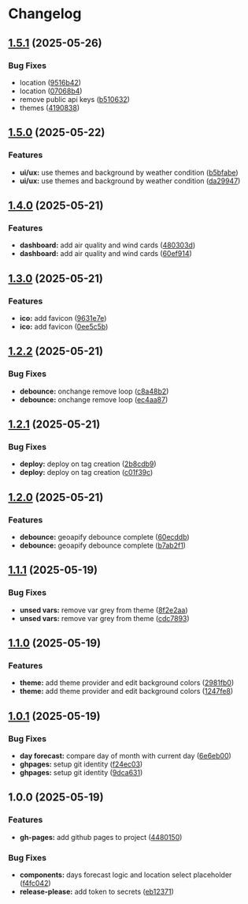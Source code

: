 # Changelog

## [1.5.1](https://github.com/jvlerner/weather-api/compare/v1.5.0...v1.5.1) (2025-05-26)


### Bug Fixes

* location ([9516b42](https://github.com/jvlerner/weather-api/commit/9516b42a20460c71ecb0156c41dbb97c497da220))
* location ([07068b4](https://github.com/jvlerner/weather-api/commit/07068b4b454b0deeaa54ed824f32fe904ecac7ba))
* remove public api keys ([b510632](https://github.com/jvlerner/weather-api/commit/b5106329e3aa49aff87e2d4fc92a1101036cac76))
* themes ([4190838](https://github.com/jvlerner/weather-api/commit/41908383a441c13b641aa385aa79abf5b5cc9888))

## [1.5.0](https://github.com/jvlerner/weather-api/compare/v1.4.0...v1.5.0) (2025-05-22)


### Features

* **ui/ux:** use themes and background by weather condition ([b5bfabe](https://github.com/jvlerner/weather-api/commit/b5bfabe3080c0f0b6ce9ff85b4905a9cde525ad9))
* **ui/ux:** use themes and background by weather condition ([da29947](https://github.com/jvlerner/weather-api/commit/da2994768ccb0a5ca03542c9d8308a455602ceac))

## [1.4.0](https://github.com/jvlerner/weather-api/compare/v1.3.0...v1.4.0) (2025-05-21)


### Features

* **dashboard:** add air quality and wind cards ([480303d](https://github.com/jvlerner/weather-api/commit/480303d110579ff40875f2f1c51ed537801d3772))
* **dashboard:** add air quality and wind cards ([60ef914](https://github.com/jvlerner/weather-api/commit/60ef914824c2ca5a836a7bf11e13dec20f3bb789))

## [1.3.0](https://github.com/jvlerner/weather-api/compare/v1.2.2...v1.3.0) (2025-05-21)


### Features

* **ico:** add favicon ([9631e7e](https://github.com/jvlerner/weather-api/commit/9631e7e66a9af84a4f8940b5ce9ce60016f0e6a1))
* **ico:** add favicon ([0ee5c5b](https://github.com/jvlerner/weather-api/commit/0ee5c5bf090fe5ce81eea59a95f4d43074149192))

## [1.2.2](https://github.com/jvlerner/weather-api/compare/v1.2.1...v1.2.2) (2025-05-21)


### Bug Fixes

* **debounce:** onchange remove loop ([c8a48b2](https://github.com/jvlerner/weather-api/commit/c8a48b22908e82f2c23fb3c4444f4d08aef02b0e))
* **debounce:** onchange remove loop ([ec4aa87](https://github.com/jvlerner/weather-api/commit/ec4aa873fd395ef053a57bbc320625154e45dd0f))

## [1.2.1](https://github.com/jvlerner/weather-api/compare/v1.2.0...v1.2.1) (2025-05-21)


### Bug Fixes

* **deploy:** deploy on tag creation ([2b8cdb9](https://github.com/jvlerner/weather-api/commit/2b8cdb99c9011fe7fe163b4aeb5caa1145451d6c))
* **deploy:** deploy on tag creation ([c01f39c](https://github.com/jvlerner/weather-api/commit/c01f39c4427682849dbfd3d8a6c6bedb84c758b8))

## [1.2.0](https://github.com/jvlerner/weather-api/compare/v1.1.1...v1.2.0) (2025-05-21)


### Features

* **debounce:** geoapify debounce complete ([60ecddb](https://github.com/jvlerner/weather-api/commit/60ecddb170537973a4da066ab1715fba2302ca89))
* **debounce:** geoapify debounce complete ([b7ab2f1](https://github.com/jvlerner/weather-api/commit/b7ab2f1d75d7ca144377d864bdc8034fbb1d069b))

## [1.1.1](https://github.com/jvlerner/weather-api/compare/v1.1.0...v1.1.1) (2025-05-19)


### Bug Fixes

* **unsed vars:** remove var grey from theme ([8f2e2aa](https://github.com/jvlerner/weather-api/commit/8f2e2aaa59c76410d03a2bcdd33c77ef3ed1de13))
* **unsed vars:** remove var grey from theme ([cdc7893](https://github.com/jvlerner/weather-api/commit/cdc78937b83be99676bc9021b8c7e37ced46023c))

## [1.1.0](https://github.com/jvlerner/weather-api/compare/v1.0.1...v1.1.0) (2025-05-19)


### Features

* **theme:** add theme provider and edit background colors ([2981fb0](https://github.com/jvlerner/weather-api/commit/2981fb03b92eb0f8e459450042d16d9276528830))
* **theme:** add theme provider and edit background colors ([1247fe8](https://github.com/jvlerner/weather-api/commit/1247fe864b28e02b166e80540d842d7057d7a14f))

## [1.0.1](https://github.com/jvlerner/weather-api/compare/v1.0.0...v1.0.1) (2025-05-19)


### Bug Fixes

* **day forecast:** compare day of month with current day ([6e6eb00](https://github.com/jvlerner/weather-api/commit/6e6eb0087d4d7b007d1d6fe9272011dfdb8e63bb))
* **ghpages:** setup git identity ([f24ec03](https://github.com/jvlerner/weather-api/commit/f24ec038c34bfeadab65fcf1a1578723039d3f47))
* **ghpages:** setup git identity ([9dca631](https://github.com/jvlerner/weather-api/commit/9dca6317d4eab2772608c2e739089a6c344206b4))

## 1.0.0 (2025-05-19)


### Features

* **gh-pages:** add github pages to project ([4480150](https://github.com/jvlerner/weather-api/commit/4480150b1ad1e353443ead65ff79e1203d29d30a))


### Bug Fixes

* **components:** days forecast logic and location select placeholder ([f4fc042](https://github.com/jvlerner/weather-api/commit/f4fc0427e0c530e782847a55d11d71abb94c5c1b))
* **release-please:** add token to secrets ([eb12371](https://github.com/jvlerner/weather-api/commit/eb12371f68b94e8ccd7db60374aecf0e94b41685))
